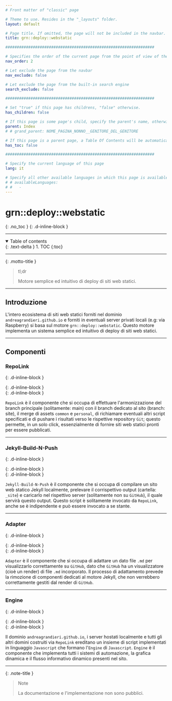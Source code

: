 ```yaml
---
# Front matter of "classic" page

# Theme to use. Resides in the "_layouts" folder.
layout: default

# Page title. If omitted, the page will not be included in the navbar.
title: grn::deploy::webstatic

#################################################################

# Specifies the order of the current page from the point of view of the navbar. Can have repetition in the numbers, for parent-child hierarchies.
nav_order: 2

# Let exclude the page from the navbar
nav_exclude: false

# Let exclude the page from the built-in search engine
search_exclude: false

#################################################################

# Set "true" if this page has childrens, "false" otherwise.
has_children: false

# If this page is some page's child, specify the parent's name, otherwise comment out the option. If this page is some page's grandchild, specify grandparent's name, otherwise comment out the option.
parent: Index
# # grand_parent: NOME_PAGINA_NONNO__GENITORE_DEL_GENITORE

# If this page is a parent page, a Table Of Contents will be automatically generated containing all related child pages. Use the option below to disable this functionality. Should always be set to "false".
has_toc: false

#################################################################

# Specify the current language of this page
lang: it

# Specify all other available languages in which this page is available. If there's no other language in addition to "lang", comment out this option.
# # availableLanguages:
# #   - 
---
```


# grn::deploy::webstatic
{: .no_toc }
{: .d-inline-block }

<div id="grn-deploy-webstatic-label-1"></div>

<script type="module">
  selfsustainable_fill_labels_state("grn-deploy-webstatic-label-1");
</script>

---

<!-- Table of contents -->
<details open markdown="block">
  <summary>
    Table of contents
  </summary>
  {: .text-delta }
1. TOC
{:toc}
</details>

---

{: .motto-title }
> <p class="blockquote-title-fixer-purple">tl;dr</p>
>
> Motore semplice ed intuitivo di deploy di siti web statici.

---

## Introduzione

L'intero ecosistema di siti web statici forniti nel dominio `andreagrandieri.github.io` e forniti in eventuali server privati locali (e.g: via Raspberry) si basa sul motore `grn::deploy::webstatic`.
Questo motore implementa un sistema semplice ed intuitivo di deploy di siti web statici.

---

## Componenti

### RepoLink
{: .d-inline-block }

<div id="grn-deploy-webstatic-label-2"></div>
{: .d-inline-block }

<script type="module">
  selfsustainable_fill_labels_state("grn-deploy-webstatic-label-2");
</script>

<div id="grn-deploy-webstatic-label-3"></div>
{: .d-inline-block }

<script type="module">
  selfsustainable_fill_labels_state("grn-deploy-webstatic-label-3");
</script>

<div id="grn-deploy-webstatic-label-10"></div>

<script type="module">
  selfsustainable_fill_labels_state("grn-deploy-webstatic-label-10");
</script>

`RepoLink` è il componente che si occupa di effettuare l'armonizzazione del branch principale (solitamente: main) con il branch dedicato al sito (branch: site), il merge di assets `common` e `personal`, di richiamare eventuali altri script specificati e di pushare i risultati verso le rispettive repository `Git`; questo permette, in un solo click, essenzialmente di fornire siti web statici pronti per essere pubblicati.

---

### Jekyll-Build-N-Push
{: .d-inline-block }

<div id="grn-deploy-webstatic-label-4"></div>
{: .d-inline-block }

<script type="module">
  selfsustainable_fill_labels_state("grn-deploy-webstatic-label-4");
</script>

<div id="grn-deploy-webstatic-label-5"></div>
{: .d-inline-block }

<script type="module">
  selfsustainable_fill_labels_state("grn-deploy-webstatic-label-5");
</script>

<div id="grn-deploy-webstatic-label-11"></div>

<script type="module">
  selfsustainable_fill_labels_state("grn-deploy-webstatic-label-11");
</script>

`Jekyll-Build-N-Push` è il componente che si occupa di compilare un sito web statico Jekyll localmente, prelevare il corrispettivo output (cartella: `_site`) e caricarlo nel rispettivo server (solitamente non su `GitHub`), il quale servirà questo output. Questo script è solitamente invocato da `RepoLink`, anche se è indipendente e può essere invocato a se stante.

---

### Adapter
{: .d-inline-block }

<div id="grn-deploy-webstatic-label-6"></div>
{: .d-inline-block }

<script type="module">
  selfsustainable_fill_labels_state("grn-deploy-webstatic-label-6");
</script>

<div id="grn-deploy-webstatic-label-7"></div>
{: .d-inline-block }

<script type="module">
  selfsustainable_fill_labels_state("grn-deploy-webstatic-label-7");
</script>

<div id="grn-deploy-webstatic-label-12"></div>

<script type="module">
  selfsustainable_fill_labels_state("grn-deploy-webstatic-label-12");
</script>

`Adapter` è il componente che si occupa di adattare un dato file `.md` per visualizzarlo correttamente su `GitHub`, dato che `GitHub` ha un visualizzatore (cioè un render) di file `.md` incorporato. Il processo di adattamento prevede la rimozione di componenti dedicati al motore Jekyll, che non verrebbero correttamente gestiti dal render di `GitHub`.

---

### Engine
{: .d-inline-block }

<div id="grn-deploy-webstatic-label-8"></div>
{: .d-inline-block }

<script type="module">
  selfsustainable_fill_labels_state("grn-deploy-webstatic-label-8");
</script>

<div id="grn-deploy-webstatic-label-9"></div>
{: .d-inline-block }

<script type="module">
  selfsustainable_fill_labels_state("grn-deploy-webstatic-label-9");
</script>

<div id="grn-deploy-webstatic-label-13"></div>

<script type="module">
  selfsustainable_fill_labels_state("grn-deploy-webstatic-label-13");
</script>

Il dominio `andreagrandieri.github.io`, i server hostati localmente e tutti gli altri domini costruiti via `RepoLink` ereditano un insieme di script implementati in linguaggio `Javascript` che formano l'`Engine` di `Javascript`. `Engine` è il componente che implementa tutti i sistemi di automazione, la grafica dinamica e il flusso informativo dinamico presenti nel sito.

---

{: .note-title }
> <p class="blockquote-title-fixer-blue">Note</p>
>
> La documentazione e l'implementazione non sono pubblici.
